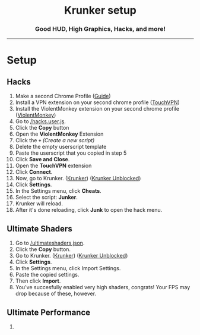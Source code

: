 <h1 align = "center">Krunker setup</h1>
<h3 align = "center">Good HUD, High Graphics, Hacks, and more!</h3>

_____________

# Setup

## Hacks
1. Make a second Chrome Profile ([Guide](https://www.techsolutions.support.com/how-to/how-to-create-and-switch-profiles-in-chrome-12564))
2. Install a VPN extension on your second chrome profile ([TouchVPN](https://chrome.google.com/webstore/detail/touch-vpn-secure-and-unli/bihmplhobchoageeokmgbdihknkjbknd))
3. Install the ViolentMonkey extension on your second chrome profile ([ViolentMonkey](https://chrome.google.com/webstore/detail/violentmonkey/jinjaccalgkegednnccohejagnlnfdag))
4. Go to [/hacks.user.js](https://github.com/afkvido/krunker/blob/main/hacks.user.js).
5. Click the **Copy** button
7. Open the **ViolentMonkey** Extension
8. Click the **`+`**     _(Create a new script)_
9. Delete the empty userscript template 
10. Paste the userscript that you copied in step 5
11. Click **Save and Close**.
12. Open the **TouchVPN** extension
13. Click **Connect**.
14. Now, go to Krunker. ([Krunker](https://krunker.io)) ([Krunker Unblocked](https://browserfps.com/))
15. Click **Settings**.
16. In the Settings menu, click **Cheats**.
17. Select the script: **Junker**.
18. Krunker will reload.
19. After it's done reloading, click **Junk** to open the hack menu.


## Ultimate Shaders

1. Go to [/ultimateshaders.json](https://github.com/afkvido/krunker/blob/main/ultimateshaders.json).
2. Click the **Copy** button.
3. Go to Krunker. ([Krunker](https://krunker.io)) ([Krunker Unblocked](https://browserfps.com/))
4. Click **Settings**.
5. In the Settings menu, click Import Settings.
6. Paste the copied settings.
7. Then click **Import**.
8. You've succesfully enabled very high shaders, congrats! Your FPS may drop because of these, however.

## Ultimate Performance

1. 

